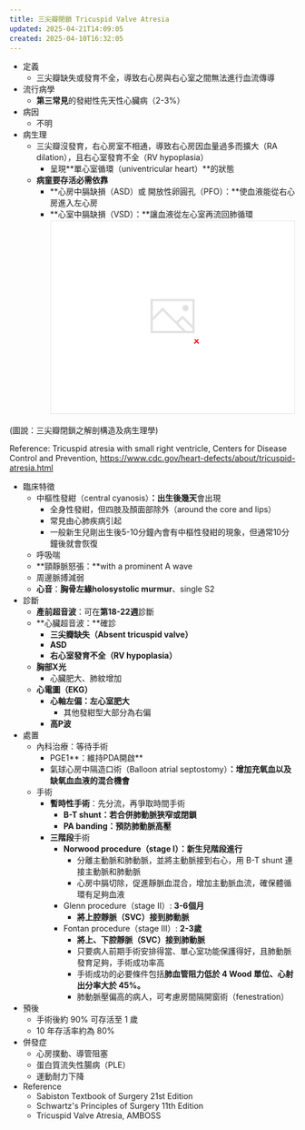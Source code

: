```yaml
---
title: 三尖瓣閉鎖 Tricuspid Valve Atresia
updated: 2025-04-21T14:09:05
created: 2025-04-10T16:32:05
---
```


- 定義
  - 三尖瓣缺失或發育不全，導致右心房與右心室之間無法進行血流傳導
- 流行病學
  - **第三常見**的發紺性先天性心臟病（2-3%）
- 病因
  - 不明
- 病生理
  - 三尖瓣沒發育，右心房室不相通，導致右心房因血量過多而擴大（RA dilation），且右心室發育不全（RV hypoplasia）
    - 呈現**單心室循環（univentricular heart）**的狀態
  - **病童要存活必需依靠**
    - **心房中膈缺損（ASD）或 開放性卵圓孔（PFO）：**使血液能從右心房進入左心房
    - **心室中膈缺損（VSD）：**讓血液從左心室再流回肺循環
![image1](../../../../resources/34f7340e40b347d197481710315ccb51.png)

(圖說：三尖瓣閉鎖之解剖構造及病生理學)

Reference: Tricuspid atresia with small right ventricle, Centers for Disease Control and Prevention, <https://www.cdc.gov/heart-defects/about/tricuspid-atresia.html>
- 臨床特徵
  - 中樞性發紺（central cyanosis）**：出生後幾天**會出現
    - 全身性發紺，但四肢及顏面部除外（around the core and lips）
    - 常見由心肺疾病引起
    - 一般新生兒剛出生後5-10分鐘內會有中樞性發紺的現象，但通常10分鐘後就會恢復
  - 呼吸喘
  - **頸靜脈怒張：**with a prominent A wave
  - 周邊脈搏減弱
  - **心音**：**胸骨左緣holosystolic murmur**、single S2
- 診斷
  - **產前超音波**：可在**第18-22週**診斷
  - **心臟超音波：**確診
    - **三尖瓣缺失（Absent tricuspid valve）**
    - **ASD**
    - **右心室發育不全（RV hypoplasia）**
  - **胸部X光**
    - 心臟肥大、肺紋增加
  - **心電圖（EKG）**
    - **心軸左偏：左心室肥大**
      - 其他發紺型大部分為右偏
    - **高P波**
- 處置
  - 內科治療：等待手術
    - PGE1**：維持PDA開啟**
    - 氣球心房中隔造口術（Balloon atrial septostomy）**：增加充氧血以及缺氧血血液的混合機會**
  - 手術
    - **暫時性手術**：先分流，再爭取時間手術
      - **B-T shunt：若合併肺動脈狹窄或閉鎖**
      - **PA banding：預防肺動脈高壓**
    - **三階段**手術
      - **Norwood procedure（stage I）：新生兒階段進行**
        - 分離主動脈和肺動脈，並將主動脈接到右心，用 B-T shunt 連接主動脈和肺動脈
        - 心房中膈切除，促進靜脈血混合，增加主動脈血流，確保體循環有足夠血液
      - Glenn procedure（stage II）: **3-6個月**
        - **將上腔靜脈（SVC）接到肺動脈**
      - Fontan procedure（stage III）: **2-3歲**
        - **將上、下腔靜脈（SVC）接到肺動脈**
        - 只要病人前期手術安排得當、單心室功能保護得好，且肺動脈發育足夠，手術成功率高
        - 手術成功的必要條件包括**肺血管阻力低於 4 Wood 單位、心射出分率大於 45%。**
        - 肺動脈壓偏高的病人，可考慮房間隔開窗術（fenestration）
- 預後
  - 手術後約 90% 可存活至 1 歲
  - 10 年存活率約為 80%
- 併發症
  - 心房撲動、導管阻塞
  - 蛋白質流失性腸病（PLE）
  - 運動耐力下降
- Reference
  - Sabiston Textbook of Surgery 21st Edition
  - Schwartz's Principles of Surgery 11th Edition
  - Tricuspid Valve Atresia, AMBOSS
